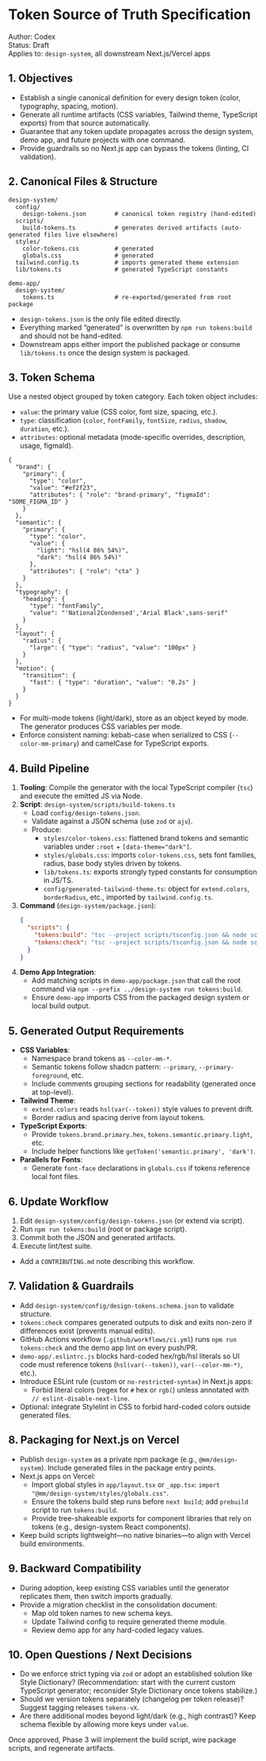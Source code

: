 # Token Source of Truth Specification

Author: Codex  
Status: Draft  
Applies to: `design-system`, all downstream Next.js/Vercel apps

## 1. Objectives
- Establish a single canonical definition for every design token (color, typography, spacing, motion).
- Generate all runtime artifacts (CSS variables, Tailwind theme, TypeScript exports) from that source automatically.
- Guarantee that any token update propagates across the design system, demo app, and future projects with one command.
- Provide guardrails so no Next.js app can bypass the tokens (linting, CI validation).

## 2. Canonical Files & Structure
```
design-system/
  config/
    design-tokens.json        # canonical token registry (hand-edited)
  scripts/
    build-tokens.ts           # generates derived artifacts (auto-generated files live elsewhere)
  styles/
    color-tokens.css          # generated
    globals.css               # generated
  tailwind.config.ts          # imports generated theme extension
  lib/tokens.ts               # generated TypeScript constants

demo-app/
  design-system/
    tokens.ts                 # re-exported/generated from root package
```
- `design-tokens.json` is the only file edited directly.
- Everything marked “generated” is overwritten by `npm run tokens:build` and should not be hand-edited.
- Downstream apps either import the published package or consume `lib/tokens.ts` once the design system is packaged.

## 3. Token Schema
Use a nested object grouped by token category. Each token object includes:
- `value`: the primary value (CSS color, font size, spacing, etc.).
- `type`: classification (`color`, `fontFamily`, `fontSize`, `radius`, `shadow`, `duration`, etc.).
- `attributes`: optional metadata (mode-specific overrides, description, usage, figmaId).

```jsonc
{
  "brand": {
    "primary": {
      "type": "color",
      "value": "#ef2f23",
      "attributes": { "role": "brand-primary", "figmaId": "SOME_FIGMA_ID" }
    }
  },
  "semantic": {
    "primary": {
      "type": "color",
      "value": {
        "light": "hsl(4 86% 54%)",
        "dark": "hsl(4 86% 54%)"
      },
      "attributes": { "role": "cta" }
    }
  },
  "typography": {
    "heading": {
      "type": "fontFamily",
      "value": "'National2Condensed','Arial Black',sans-serif"
    }
  },
  "layout": {
    "radius": {
      "large": { "type": "radius", "value": "100px" }
    }
  },
  "motion": {
    "transition": {
      "fast": { "type": "duration", "value": "0.2s" }
    }
  }
}
```
- For multi-mode tokens (light/dark), store as an object keyed by mode. The generator produces CSS variables per mode.
- Enforce consistent naming: kebab-case when serialized to CSS (`--color-mm-primary`) and camelCase for TypeScript exports.

## 4. Build Pipeline
1. **Tooling**: Compile the generator with the local TypeScript compiler (`tsc`) and execute the emitted JS via Node.
2. **Script**: `design-system/scripts/build-tokens.ts`
   - Load `config/design-tokens.json`.
   - Validate against a JSON schema (use `zod` or `ajv`).
   - Produce:
     - `styles/color-tokens.css`: flattened brand tokens and semantic variables under `:root` + `[data-theme="dark"]`.
     - `styles/globals.css`: imports `color-tokens.css`, sets font families, radius, base body styles driven by tokens.
     - `lib/tokens.ts`: exports strongly typed constants for consumption in JS/TS.
     - `config/generated-tailwind-theme.ts`: object for `extend.colors`, `borderRadius`, etc., imported by `tailwind.config.ts`.
3. **Command** (`design-system/package.json`):
   ```json
   {
     "scripts": {
       "tokens:build": "tsc --project scripts/tsconfig.json && node scripts/dist/build-tokens.js",
       "tokens:check": "tsc --project scripts/tsconfig.json && node scripts/dist/build-tokens.js --check"
     }
   }
   ```
4. **Demo App Integration**:
   - Add matching scripts in `demo-app/package.json` that call the root command via `npm --prefix ../design-system run tokens:build`.
   - Ensure `demo-app` imports CSS from the packaged design system or local build output.

## 5. Generated Output Requirements
- **CSS Variables**:
  - Namespace brand tokens as `--color-mm-*`.
  - Semantic tokens follow shadcn pattern: `--primary`, `--primary-foreground`, etc.
  - Include comments grouping sections for readability (generated once at top-level).
- **Tailwind Theme**:
  - `extend.colors` reads `hsl(var(--token))` style values to prevent drift.
  - Border radius and spacing derive from layout tokens.
- **TypeScript Exports**:
  - Provide `tokens.brand.primary.hex`, `tokens.semantic.primary.light`, etc.
  - Include helper functions like `getToken('semantic.primary', 'dark')`.
- **Parallels for Fonts**:
  - Generate `font-face` declarations in `globals.css` if tokens reference local font files.

## 6. Update Workflow
1. Edit `design-system/config/design-tokens.json` (or extend via script).
2. Run `npm run tokens:build` (root or package script).
3. Commit both the JSON and generated artifacts.
4. Execute lint/test suite.
- Add a `CONTRIBUTING.md` note describing this workflow.

## 7. Validation & Guardrails
- Add `design-system/config/design-tokens.schema.json` to validate structure.
- `tokens:check` compares generated outputs to disk and exits non-zero if differences exist (prevents manual edits).
- GitHub Actions workflow (`.github/workflows/ci.yml`) runs `npm run tokens:check` and the demo app lint on every push/PR.
- `demo-app/.eslintrc.js` blocks hard-coded hex/rgb/hsl literals so UI code must reference tokens (`hsl(var(--token))`, `var(--color-mm-*)`, etc.).
- Introduce ESLint rule (custom or `no-restricted-syntax`) in Next.js apps:
  - Forbid literal colors (regex for `#` hex or `rgb(`) unless annotated with `// eslint-disable-next-line`.
- Optional: integrate Stylelint in CSS to forbid hard-coded colors outside generated files.

## 8. Packaging for Next.js on Vercel
- Publish `design-system` as a private npm package (e.g., `@mm/design-system`). Include generated files in the package entry points.
- Next.js apps on Vercel:
  - Import global styles in `app/layout.tsx` or `_app.tsx`: `import "@mm/design-system/styles/globals.css"`.
  - Ensure the tokens build step runs before `next build`; add `prebuild` script to run `tokens:build`.
  - Provide tree-shakeable exports for component libraries that rely on tokens (e.g., design-system React components).
- Keep build scripts lightweight—no native binaries—to align with Vercel build environments.

## 9. Backward Compatibility
- During adoption, keep existing CSS variables until the generator replicates them, then switch imports gradually.
- Provide a migration checklist in the consolidation document:
  - Map old token names to new schema keys.
  - Update Tailwind config to require generated theme module.
  - Review demo app for any hard-coded legacy values.

## 10. Open Questions / Next Decisions
- Do we enforce strict typing via `zod` or adopt an established solution like Style Dictionary? (Recommendation: start with the current custom TypeScript generator; reconsider Style Dictionary once tokens stabilize.)
- Should we version tokens separately (changelog per token release)? Suggest tagging releases `tokens-vX`.
- Are there additional modes beyond light/dark (e.g., high contrast)? Keep schema flexible by allowing more keys under `value`.

Once approved, Phase 3 will implement the build script, wire package scripts, and regenerate artifacts.

